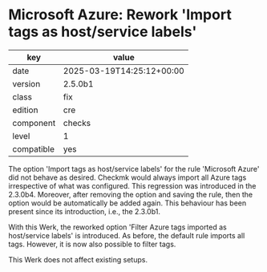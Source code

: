 [//]: # (werk v2)
# Microsoft Azure: Rework 'Import tags as host/service labels'

key        | value
---------- | ---
date       | 2025-03-19T14:25:12+00:00
version    | 2.5.0b1
class      | fix
edition    | cre
component  | checks
level      | 1
compatible | yes

The option 'Import tags as host/service labels' for the rule 'Microsoft Azure' did not behave as desired.
Checkmk would always import all Azure tags irrespective of what was configured.
This regression was introduced in the 2.3.0b4.
Moreover, after removing the option and saving the rule, then the option would be automatically be added again.
This behaviour has been present since its introduction, i.e., the 2.3.0b1.

With this Werk, the reworked option 'Filter Azure tags imported as host/service labels' is introduced.
As before, the default rule imports all tags.
However, it is now also possible to filter tags.

This Werk does not affect existing setups.
